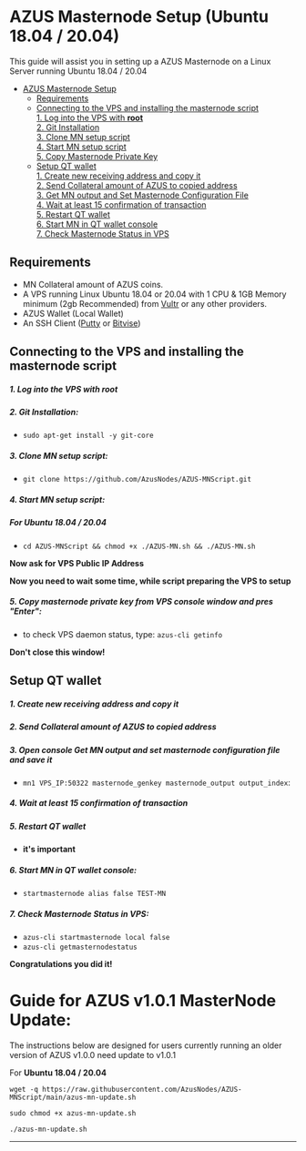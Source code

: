# AZUS Masternode Setup (Ubuntu 18.04 / 20.04)
This guide will assist you in setting up a AZUS Masternode on a Linux Server running Ubuntu 18.04 / 20.04

- [AZUS Masternode Setup](#azus-masternode-setup)  
  	* [Requirements](#requirements) 
  * [Connecting to the VPS and installing the masternode script](#Connecting-to-the-VPS-and-installing-the-masternode-script)  
         [1. Log into the VPS with **root**](#1-log-into-the-vps-with-root)  
         [2. Git Installation](#2-git-installation)  
         [3. Clone MN setup script](#3-clone-mn-setup-script)  
         [4. Start MN setup script](#4-start-mn-setup-script)  
         [5. Copy Masternode Private Key](#5-copy-masternode-private-key-from-vps-console-window-and-pres-enter)
  * [Setup QT wallet](#setup-qt-wallet)  
         [1. Create new receiving address and copy it](#1-create-new-receiving-address-and-copy-it)  
	 [2. Send Collateral amount of AZUS to copied address](#2-send-collateral-amount-of-azus-to-copied-address)  
	 [3. Get MN output and Set Masternode Configuration File](#3-open-console-get-mn-output-and-set-masternode-configuration-file-and-save-it)  
	 [4. Wait at least 15 confirmation of transaction](#4-wait-at-least-15-confirmation-of-transaction)  
         [5. Restart QT wallet](#5-restart-qt-wallet)  
         [6. Start MN in QT wallet console](#6-start-mn-in-qt-wallet-console)  
	 [7. Check Masternode Status in VPS](#7-check-masternode-status-in-vps)  

## Requirements
- MN Collateral amount of AZUS coins.
- A VPS running Linux Ubuntu 18.04 or 20.04 with 1 CPU & 1GB Memory minimum (2gb Recommended) from [Vultr](https://www.vultr.com/?ref=8622028) or any other providers.
- AZUS Wallet (Local Wallet)
- An SSH Client (<a href="https://www.putty.org/" target="_blank">Putty</a> or <a href="https://dl.bitvise.com/BvSshClient-Inst.exe" target="_blank">Bitvise</a>)


## Connecting to the VPS and installing the masternode script

##### 1. Log into the VPS with **root**  

##### 2. Git Installation:  
- ```sudo apt-get install -y git-core```  

##### 3. Clone MN setup script: 
- ```git clone https://github.com/AzusNodes/AZUS-MNScript.git```  

##### 4. Start MN setup script: 

##### For Ubuntu 18.04 / 20.04
- ```cd AZUS-MNScript && chmod +x ./AZUS-MN.sh && ./AZUS-MN.sh```

   
**Now ask for VPS Public IP Address** 

**Now you need to wait some time, while script preparing the VPS to setup**  
##### 5. Copy masternode private key from VPS console window and pres "Enter":


- to check VPS daemon status, type: ```azus-cli getinfo```

**Don't close this window!** 	

## Setup QT wallet
##### 1. Create new receiving address and copy it

##### 2. Send Collateral amount of AZUS to copied address

##### 3. Open console Get MN output and set masternode configuration file and save it
- ```mn1 VPS_IP:50322 masternode_genkey masternode_output output_index```:

##### 4. Wait at least 15 confirmation of transaction

##### 5. Restart QT wallet  
- **it's important**

##### 6. Start MN in QT wallet console:
- ```startmasternode alias false TEST-MN```

##### 7. Check Masternode Status in VPS:
- ```azus-cli startmasternode local false``` 
- ```azus-cli getmasternodestatus```  

**Сongratulations you did it!**

# Guide for AZUS v1.0.1 MasterNode Update:
The instructions below are designed for users currently running an older version of AZUS v1.0.0 need update to v1.0.1

For **Ubuntu 18.04 / 20.04**
```
wget -q https://raw.githubusercontent.com/AzusNodes/AZUS-MNScript/main/azus-mn-update.sh

sudo chmod +x azus-mn-update.sh

./azus-mn-update.sh
```



***